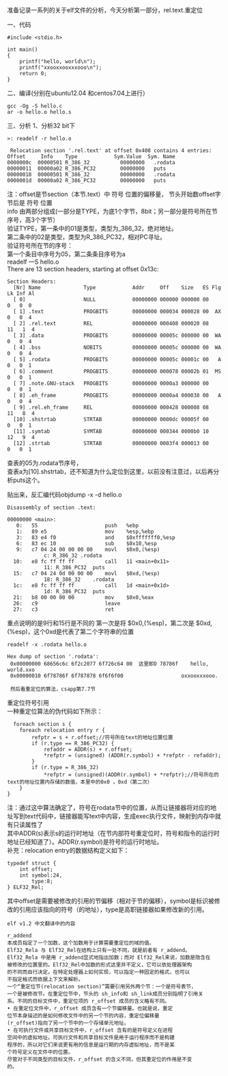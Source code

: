 准备记录一系列的关于elf文件的分析，今天分析第一部分，rel.text.重定位

一、代码
```
#include <stdio.h>

int main() 
{
    printf("hello, world\n");
    printf("xxooxxooxxxooo\n");
    return 0;
}
```
二、编译(分别在ubuntu12.04 和centos7.04上进行）
```
gcc -Og -S hello.c
ar -o hello.o hello.s
```
三、分析
  1、分析32 bit下
  ```
  >: readelf -r hello.o
  
   Relocation section '.rel.text' at offset 0x408 contains 4 entries:
 Offset     Info    Type            Sym.Value  Sym. Name
0000000c  00000501 R_386_32          00000000   .rodata
00000011  00000a02 R_386_PC32        00000000   puts
00000018  00000501 R_386_32          00000000   .rodata
0000001d  00000a02 R_386_PC32        00000000   puts
```
注：offset是节section（本节.text）中 符号 位置的偏移量， 节头开始数offset字节后是 符号 位置<br>
   info 由两部分组成(一部分是TYPE，为底1个字节，8bit；另一部分是符号所在节序号，高3个字节）<br>
   验证TYPE，第一条中的01是类型，类型为_386_32，绝对地址。<br>
            第二条中的02是类型，类型为R_386_PC32，相对PC寻址。<br>
   验证符号所在节的序号：<br>
          第一个条目中序号为05，第二条条目序号为a <br>
          readelf —S hello.o<br>
          There are 13 section headers, starting at offset 0x13c:<br>
```
Section Headers:
  [Nr] Name              Type            Addr     Off    Size   ES Flg Lk Inf Al
  [ 0]                   NULL            00000000 000000 000000 00      0   0  0
  [ 1] .text             PROGBITS        00000000 000034 000028 00  AX  0   0  4
  [ 2] .rel.text         REL             00000000 000408 000020 08     11   1  4
  [ 3] .data             PROGBITS        00000000 00005c 000000 00  WA  0   0  4
  [ 4] .bss              NOBITS          00000000 00005c 000000 00  WA  0   0  4
  [ 5] .rodata           PROGBITS        00000000 00005c 00001c 00   A  0   0  1
  [ 6] .comment          PROGBITS        00000000 000078 00002b 01  MS  0   0  1
  [ 7] .note.GNU-stack   PROGBITS        00000000 0000a3 000000 00      0   0  1
  [ 8] .eh_frame         PROGBITS        00000000 0000a4 000038 00   A  0   0  4
  [ 9] .rel.eh_frame     REL             00000000 000428 000008 08     11   8  4
  [10] .shstrtab         STRTAB          00000000 0000dc 00005f 00      0   0  1
  [11] .symtab           SYMTAB          00000000 000344 0000b0 10     12   9  4
  [12] .strtab           STRTAB          00000000 0003f4 000013 00      0   0  1
```
查表的05为.rodata节序号，<br>
查表a为[10].shstrtab，还不知道为什么定位到这里，以前没有注意过，以后再分析puts这个。<br>

贴出来，反汇编代码objdump -x -d hello.o<br>
```
Disassembly of section .text:

00000000 <main>:
   0:	55                   	push   %ebp
   1:	89 e5                	mov    %esp,%ebp
   3:	83 e4 f0             	and    $0xfffffff0,%esp
   6:	83 ec 10             	sub    $0x10,%esp
   9:	c7 04 24 00 00 00 00 	movl   $0x0,(%esp)
			c: R_386_32	.rodata
  10:	e8 fc ff ff ff       	call   11 <main+0x11>
			11: R_386_PC32	puts
  15:	c7 04 24 0d 00 00 00 	movl   $0xd,(%esp)
			18: R_386_32	.rodata
  1c:	e8 fc ff ff ff       	call   1d <main+0x1d>
			1d: R_386_PC32	puts
  21:	b8 00 00 00 00       	mov    $0x0,%eax
  26:	c9                   	leave  
  27:	c3                   	ret   
```
 重点说明的是9行和15行是不同的 第一次是将   $0x0,(%esp)，第二次是 $0xd,(%esp)，这个0xd是代表了第二个字符串的位置
 ```
 readelf -x .rodata hello.o
 
 Hex dump of section '.rodata':
  0x00000000 68656c6c 6f2c2077 6f726c64 00  这里即D 78786f    hello, world.xxo
  0x00000010 6f78786f 6f787878 6f6f6f00                   oxxooxxxooo.
  
  然后看重定位的算法，csapp第7.7节
```  
  重定位符号引用<br>
一种重定位算法的伪代码如下所示：
```
  foreach section s {
    foreach relocation entry r {
        refptr = s + r.offset;//符号所在text的地址位置位置
        if (r.type == R_386_PC32) {
            refaddr = ADDR(s) + r.offset;
            *refptr = (unsigned) (ADDR(r.symbol) + *refptr - refaddr);
        }
        if (r.type = R_386_32)
            *refptr = (unsigned)(ADDR(r.symbol) + *refptr);//符号所在的text的地址位置内存储的数值，本里中的0x0 ，0xd（第二次）
    }
}
```
注：通过这中算法确定了，符号在rodata节中的位置，从而让链接器将对应的地址写到text代码中，链接器能写text中内容，生成exec执行文件，映射到内存中就有只读属性了  <br>
其中ADDR(s)表示s的运行时地址（在节内部符号重定位时，符号和指令的运行时地址已经知道了）。ADDR(r.symbol)是符号的运行时地址。<br>
补充：relocation entry的数据结构定义如下：
```
typedef struct {
    int offset;
    int symbol:24,
        type:8;
} ELF32_Rel;
```
其中offset是需要被修改的引用的节偏移（相对于节的偏移），symbol是标识被修改的引用应该指向的符号（的地址），type是高职链接器如果修改新的引用。
```
elf v1.2 中文翻译中的内容

r_addend
本成员指定了一个加数，这个加数用于计算需要重定位的域的值。
Elf32_Rela 与 Elf32_Rel在结构上只有一处不同，就是前者有 r_addend。
Elf32_Rela 中是用 r_addend显式地指出加数；而对 Elf32_Rel来说，加数是隐含在
被修改的位置里的。Elf32_Rel中加数的形式这里并不定义，它可以依处理器架构
的不同而自行决定。在特定处理器上如何实现，可以指定一种固定的格式，也可以
不指定格式而依据上下文来解析。
一个“重定位节(relocation section)”需要引用另外两个节：一个是符号表节，
一个是被修改节。在重定位节中，节头的 sh_info和 sh_link成员分别指明了引用关
系。不同的目标文件中，重定位项的 r_offset 成员的含义略有不同。
• 在重定位文件中，r_offset 成员含有一个节偏移量。也就是说，重定
位节本身描述的是如何修改文件中的另一个节的内容，重定位偏移量
(r_offset)指向了另一个节中的一个存储单元地址。
• 在可执行文件或共享目标文件中，r_offset 含有的是符号定义在进程
空间中的虚拟地址。可执行文件和共享目标文件是用于运行程序而不是构建
程序的，所以对它们来说更有用的信息是运行期的内存虚拟地址，而不是某
个符号定义在文件中的位置。
尽管对于不同类型的目标文件，r_offset 的含义不同，但其重定位的作用是不变
的。
```
